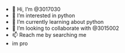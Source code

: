 - 👋 Hi, I’m @3017030
- 👀 I’m interested in python
- 🌱 I’m currently learning about python
- 💞️ I’m looking to collaborate with @3015002
- 📫 Reach me by searching me
- im pro

<!---
3017030/3017030 is a ✨ special ✨ repository because its `README.md` (this file) appears on your GitHub profile.
You can click the Preview link to take a look at your changes.
--->
